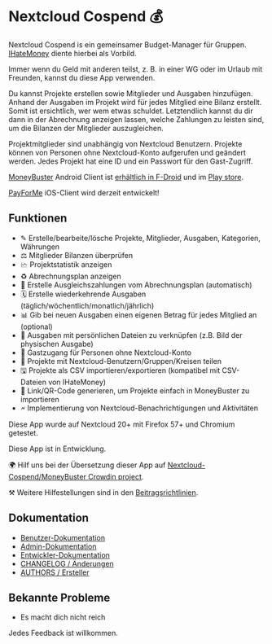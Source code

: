 # Nextcloud Cospend 💰

Nextcloud Cospend is ein gemeinsamer Budget-Manager für Gruppen. [IHateMoney](https://github.com/spiral-project/ihatemoney/) diente hierbei als Vorbild.

Immer wenn du Geld mit anderen teilst, z. B. in einer WG oder im Urlaub mit Freunden, kannst du diese App verwenden.

Du kannst Projekte erstellen sowie Mitglieder und Ausgaben hinzufügen. Anhand der Ausgaben im Projekt wird für jedes Mitglied eine Bilanz erstellt. Somit ist ersichtlich, wer wem etwas schuldet. Letztendlich kannst du dir dann in der Abrechnung anzeigen lassen, welche Zahlungen zu leisten sind, um die Bilanzen der Mitglieder auszugleichen.

Projektmitglieder sind unabhängig von Nextcloud Benutzern. Projekte können von Personen ohne Nextcloud-Konto aufgerufen und geändert werden. Jedes Projekt hat eine ID und ein Passwort für den Gast-Zugriff.

[MoneyBuster](https://gitlab.com/eneiluj/moneybuster) Android Client ist [erhältlich in F-Droid](https://f-droid.org/packages/net.eneiluj.moneybuster/) und im [Play store](https://play.google.com/store/apps/details?id=net.eneiluj.moneybuster).

[PayForMe](https://github.com/mayflower/PayForMe) iOS-Client wird derzeit entwickelt!

## Funktionen

* ✎ Erstelle/bearbeite/lösche Projekte, Mitglieder, Ausgaben, Kategorien, Währungen
* ⚖ Mitglieder Bilanzen überprüfen
* 🗠 Projektstatistik anzeigen
* ♻ Abrechnungsplan anzeigen
* 🎇 Erstelle Ausgleichszahlungen vom Abrechnungsplan (automatisch)
* 🗓 Erstelle wiederkehrende Ausgaben (täglich/wöchentlich/monatlich/jährlich)
* 📊 Gib bei neuen Ausgaben einen eigenen Betrag für jedes Mitglied an (optional)
* 🔗 Ausgaben mit persönlichen Dateien zu verknüpfen (z.B. Bild der physischen Ausgabe)
* 👩 Gastzugang für Personen ohne Nextcloud-Konto
* 👫 Projekte mit Nextcloud-Benutzern/Gruppen/Kreisen teilen
* 🖫 Projekte als CSV importieren/exportieren (kompatibel mit CSV-Dateien von IHateMoney)
* 🔗 Link/QR-Code generieren, um Projekte einfach in MoneyBuster zu importieren
* 🗲 Implementierung von Nextcloud-Benachrichtigungen und Aktivitäten

Diese App wurde auf Nextcloud 20+ mit Firefox 57+ und Chromium getestet.

Diese App ist in Entwicklung.

🌍 Hilf uns bei der Übersetzung dieser App auf [Nextcloud-Cospend/MoneyBuster Crowdin project](https://crowdin.com/project/moneybuster).

⚒ Weitere Hilfestellungen sind in den [Beitragsrichtlinien](https://gitlab.com/eneiluj/cospend-nc/blob/master/CONTRIBUTING.md).

## Dokumentation

* [Benutzer-Dokumentation](https://github.com/eneiluj/cospend-nc/blob/master/docs/user.md)
* [Admin-Dokumentation](https://github.com/eneiluj/cospend-nc/blob/master/docs/admin.md)
* [Entwickler-Dokumentation](https://github.com/eneiluj/cospend-nc/blob/master/docs/dev.md)
* [CHANGELOG / Änderungen](https://github.com/eneiluj/cospend-nc/blob/master/CHANGELOG.md#change-log)
* [AUTHORS / Ersteller](https://github.com/eneiluj/cospend-nc/blob/master/AUTHORS.md#authors)

## Bekannte Probleme

* Es macht dich nicht reich

Jedes Feedback ist willkommen.

